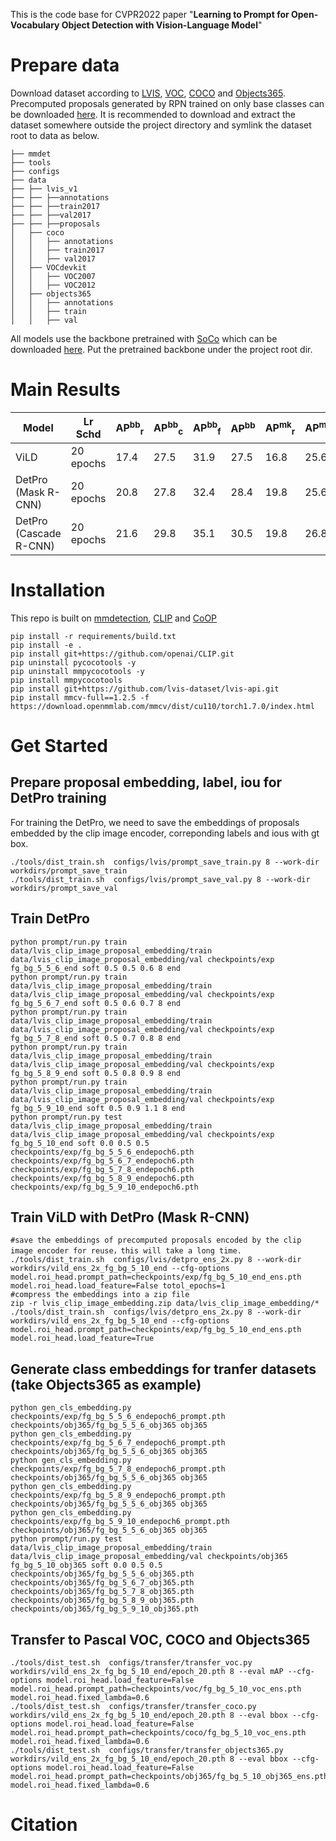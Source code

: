 This is the code base for CVPR2022 paper "**Learning to Prompt for Open-Vocabulary Object Detection with Vision-Language Model**"

# Prepare data
Download dataset according to [LVIS](https://www.lvisdataset.org/), [VOC](http://host.robots.ox.ac.uk/pascal/VOC/), [COCO](https://cocodataset.org/#home) and [Objects365](https://www.objects365.org/overview.html). Precomputed proposals generated by RPN trained on only base classes can be downloaded [here](https://cloud.tsinghua.edu.cn/d/0abae4deda2144b4b562/). It is recommended to download and extract the dataset somewhere outside the project directory and symlink the dataset root to data as below.
```
├── mmdet
├── tools
├── configs
├── data
├── ├── lvis_v1
├── ├── ├──annotations
├── ├── ├──train2017
├── ├── ├──val2017
├── ├── ├──proposals
│   ├── coco
│   │   ├── annotations
│   │   ├── train2017
│   │   ├── val2017
│   ├── VOCdevkit
│   │   ├── VOC2007
│   │   ├── VOC2012
│   ├── objects365
│   │   ├── annotations
│   │   ├── train
│   │   ├── val

```
All models use the backbone pretrained with [SoCo](https://github.com/hologerry/SoCo) which can be downloaded [here](https://cloud.tsinghua.edu.cn/f/9faa344e688e41619e92/?dl=1). Put the pretrained backbone under the project root dir.
# Main Results
| Model                  | Lr Schd   | AP<sup>bb</sup><sub>r</sub> | AP<sup>bb</sup><sub>c</sub> | AP<sup>bb</sup><sub>f</sub> | AP<sup>bb</sup> | AP<sup>mk</sup><sub>r</sub> | AP<sup>mk</sup><sub>c</sub>| AP<sup>mk</sup><sub>f</sub> | AP<sup>mk</sup> | Config | Prompt | Model |
| ---------------------- | --------- | ---- | ---- | ---- | ---- | ------- | ---- | ---- | ---- | ------ | ------ | ----- |
| ViLD                   | 20 epochs | 17.4 | 27.5 | 31.9 | 27.5 | 16.8 | 25.6 | 28.5 | 25.2 | [config](https://github.com/dyabel/detpro/blob/main/configs/lvis/detpro_ens_2x.py) |  [prompt](https://cloud.tsinghua.edu.cn/f/3f9017c3e217496ebc25/?dl=1) | [model](https://cloud.tsinghua.edu.cn/f/d57e11e2ebf24d509218/?dl=1)      |
| DetPro (Mask R-CNN)    | 20 epochs | 20.8 | 27.8 | 32.4 | 28.4 | 19.8 | 25.6 | 28.9 | 25.9 | [config](https://github.com/dyabel/detpro/blob/main/configs/lvis/detpro_ens_2x.py) | [prompt](https://cloud.tsinghua.edu.cn/f/0fceb9cae4c249188170/?dl=1) | [model](https://cloud.tsinghua.edu.cn/f/91cecd9ef97843339c79/?dl=1) |
| DetPro (Cascade R-CNN) | 20 epochs | 21.6 | 29.8 | 35.1 | 30.5 | 19.8 | 26.8 | 30.3 | 26.9 | [config](https://github.com/dyabel/detpro/blob/main/configs/lvis/cascade_mask_rcnn_r50_fpn_sample1e-3_mstrain_1x_lvis_v1_pretrain_ens.py) | [prompt](https://cloud.tsinghua.edu.cn/f/0fceb9cae4c249188170/?dl=1) | [model](https://cloud.tsinghua.edu.cn/f/f75712011cd342bdb49e/?dl=1) |
# Installation
This repo is built on [mmdetection](https://github.com/open-mmlab/mmdetection), [CLIP](https://github.com/openai/CLIP.git) and [CoOP](https://github.com/kaiyangzhou/coop)

```shell
pip install -r requirements/build.txt
pip install -e .
pip install git+https://github.com/openai/CLIP.git
pip uninstall pycocotools -y
pip uninstall mmpycocotools -y
pip install mmpycocotools
pip install git+https://github.com/lvis-dataset/lvis-api.git
pip install mmcv-full==1.2.5 -f https://download.openmmlab.com/mmcv/dist/cu110/torch1.7.0/index.html
```
# Get Started
## Prepare proposal embedding, label, iou for DetPro training
For training the DetPro, we need to save the embeddings of proposals embedded by the clip image encoder, correponding labels and ious with gt box. 
```shell
./tools/dist_train.sh  configs/lvis/prompt_save_train.py 8 --work-dir workdirs/prompt_save_train
./tools/dist_train.sh  configs/lvis/prompt_save_val.py 8 --work-dir workdirs/prompt_save_val
```
## Train DetPro
```shell
python prompt/run.py train data/lvis_clip_image_proposal_embedding/train data/lvis_clip_image_proposal_embedding/val checkpoints/exp fg_bg_5_5_6_end soft 0.5 0.5 0.6 8 end
python prompt/run.py train data/lvis_clip_image_proposal_embedding/train data/lvis_clip_image_proposal_embedding/val checkpoints/exp fg_bg_5_6_7_end soft 0.5 0.6 0.7 8 end
python prompt/run.py train data/lvis_clip_image_proposal_embedding/train data/lvis_clip_image_proposal_embedding/val checkpoints/exp fg_bg_5_7_8_end soft 0.5 0.7 0.8 8 end
python prompt/run.py train data/lvis_clip_image_proposal_embedding/train data/lvis_clip_image_proposal_embedding/val checkpoints/exp fg_bg_5_8_9_end soft 0.5 0.8 0.9 8 end
python prompt/run.py train data/lvis_clip_image_proposal_embedding/train data/lvis_clip_image_proposal_embedding/val checkpoints/exp fg_bg_5_9_10_end soft 0.5 0.9 1.1 8 end
python prompt/run.py test data/lvis_clip_image_proposal_embedding/train data/lvis_clip_image_proposal_embedding/val checkpoints/exp fg_bg_5_10_end soft 0.0 0.5 0.5 checkpoints/exp/fg_bg_5_5_6_endepoch6.pth checkpoints/exp/fg_bg_5_6_7_endepoch6.pth checkpoints/exp/fg_bg_5_7_8_endepoch6.pth checkpoints/exp/fg_bg_5_8_9_endepoch6.pth checkpoints/exp/fg_bg_5_9_10_endepoch6.pth
```
## Train ViLD with DetPro (Mask R-CNN)
```
#save the embeddings of precomputed proposals encoded by the clip image encoder for reuse，this will take a long time.
./tools/dist_train.sh  configs/lvis/detpro_ens_2x.py 8 --work-dir workdirs/vild_ens_2x_fg_bg_5_10_end --cfg-options model.roi_head.prompt_path=checkpoints/exp/fg_bg_5_10_end_ens.pth model.roi_head.load_feature=False totol_epochs=1
#compress the embeddings into a zip file
zip -r lvis_clip_image_embedding.zip data/lvis_clip_image_embedding/*
./tools/dist_train.sh  configs/lvis/detpro_ens_2x.py 8 --work-dir workdirs/vild_ens_2x_fg_bg_5_10_end --cfg-options model.roi_head.prompt_path=checkpoints/exp/fg_bg_5_10_end_ens.pth model.roi_head.load_feature=True
```
## Generate class embeddings for tranfer datasets (take Objects365 as example)
```
python gen_cls_embedding.py checkpoints/exp/fg_bg_5_5_6_endepoch6_prompt.pth checkpoints/obj365/fg_bg_5_5_6_obj365 obj365
python gen_cls_embedding.py checkpoints/exp/fg_bg_5_6_7_endepoch6_prompt.pth checkpoints/obj365/fg_bg_5_5_6_obj365 obj365
python gen_cls_embedding.py checkpoints/exp/fg_bg_5_7_8_endepoch6_prompt.pth checkpoints/obj365/fg_bg_5_5_6_obj365 obj365
python gen_cls_embedding.py checkpoints/exp/fg_bg_5_8_9_endepoch6_prompt.pth checkpoints/obj365/fg_bg_5_5_6_obj365 obj365
python gen_cls_embedding.py checkpoints/exp/fg_bg_5_9_10_endepoch6_prompt.pth checkpoints/obj365/fg_bg_5_5_6_obj365 obj365
python prompt/run.py test data/lvis_clip_image_proposal_embedding/train data/lvis_clip_image_proposal_embedding/val checkpoints/obj365 fg_bg_5_10_obj365 soft 0.0 0.5 0.5 checkpoints/obj365/fg_bg_5_5_6_obj365.pth checkpoints/obj365/fg_bg_5_6_7_obj365.pth checkpoints/obj365/fg_bg_5_7_8_obj365.pth checkpoints/obj365/fg_bg_5_8_9_obj365.pth checkpoints/obj365/fg_bg_5_9_10_obj365.pth
```
## Transfer to Pascal VOC, COCO and Objects365
```
./tools/dist_test.sh  configs/transfer/transfer_voc.py workdirs/vild_ens_2x_fg_bg_5_10_end/epoch_20.pth 8 --eval mAP --cfg-options model.roi_head.load_feature=False model.roi_head.prompt_path=checkpoints/voc/fg_bg_5_10_voc_ens.pth model.roi_head.fixed_lambda=0.6
./tools/dist_test.sh  configs/transfer/transfer_coco.py workdirs/vild_ens_2x_fg_bg_5_10_end/epoch_20.pth 8 --eval bbox --cfg-options model.roi_head.load_feature=False model.roi_head.prompt_path=checkpoints/coco/fg_bg_5_10_voc_ens.pth model.roi_head.fixed_lambda=0.6
./tools/dist_test.sh  configs/transfer/transfer_objects365.py workdirs/vild_ens_2x_fg_bg_5_10_end/epoch_20.pth 8 --eval bbox --cfg-options model.roi_head.load_feature=False model.roi_head.prompt_path=checkpoints/obj365/fg_bg_5_10_obj365_ens.pth model.roi_head.fixed_lambda=0.6
```
# Citation
